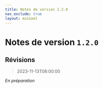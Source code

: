 ```yaml
---
title: Notes de version 1.2.0
nav_exclude: true
layout: minimal
---
```


# Notes de version `1.2.0`

## Révisions

> 2023-11-13T08:00:00

*En préparation*
